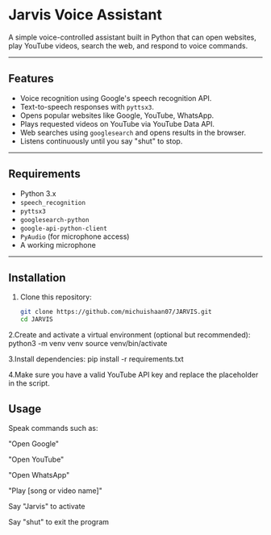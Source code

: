 # Jarvis Voice Assistant

A simple voice-controlled assistant built in Python that can open websites, play YouTube videos, search the web, and respond to voice commands.

---

## Features

- Voice recognition using Google's speech recognition API.
- Text-to-speech responses with `pyttsx3`.
- Opens popular websites like Google, YouTube, WhatsApp.
- Plays requested videos on YouTube via YouTube Data API.
- Web searches using `googlesearch` and opens results in the browser.
- Listens continuously until you say "shut" to stop.

---

## Requirements

- Python 3.x
- `speech_recognition`
- `pyttsx3`
- `googlesearch-python`
- `google-api-python-client`
- `PyAudio` (for microphone access)
- A working microphone

---

## Installation

1. Clone this repository:
   ```bash
   git clone https://github.com/michuishaan07/JARVIS.git
   cd JARVIS

2.Create and activate a virtual environment (optional but recommended):
python3 -m venv venv
source venv/bin/activate


3.Install dependencies:
pip install -r requirements.txt


4.Make sure you have a valid YouTube API key and replace the placeholder in the script.


## Usage
Speak commands such as:

"Open Google"

"Open YouTube"

"Open WhatsApp"

"Play [song or video name]"

Say "Jarvis" to activate

Say "shut" to exit the program
